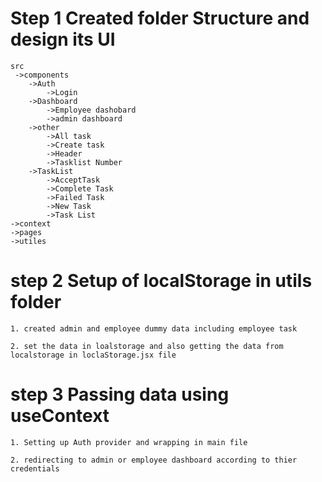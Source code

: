  # Step 1 Created folder Structure and design its UI

    src
     ->components
        ->Auth
            ->Login
        ->Dashboard
            ->Employee dashobard
            ->admin dashboard
        ->other
            ->All task
            ->Create task
            ->Header
            ->Tasklist Number
        ->TaskList
            ->AcceptTask
            ->Complete Task
            ->Failed Task
            ->New Task
            ->Task List
    ->context
    ->pages
    ->utiles

# step 2 Setup of localStorage in utils folder

    1. created admin and employee dummy data including employee task

    2. set the data in loalstorage and also getting the data from localstorage in loclaStorage.jsx file 

# step 3 Passing data using useContext
 
    1. Setting up Auth provider and wrapping in main file 

    2. redirecting to admin or employee dashboard according to thier credentials
